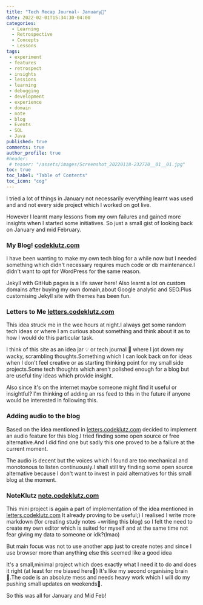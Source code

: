 ```yaml
---
title: "Tech Recap Journal- January📓"
date: 2022-02-01T15:34:30-04:00
categories:
  - Learning
  - Retrospective
  - Concepts
  - Lessons 
tags:
 - experiment
 - features
 - retrospect
 - insights
 - lessions
 - learning
 - debugging
 - development
 - experience
 - domain
 - note
 - blog
 - Events
 - SQL
 - Java
published: true
comments: true
author_profile: true
#header:
 # teaser: "/assets/images/Screenshot_20220118-232720__01__01.jpg"
toc: true
toc_label: "Table of Contents"
toc_icon: "cog"
---
```

I tried a lot of things in January not necessarily everything learnt was used and and not every side project which I worked on got live.

However I learnt many lessons from my own failures and gained more insights when I started some initiatives. 
So just a small gist of looking back on January and mid February.

### My Blog! [codeklutz.com](https://codeklutz.com)

I have been wanting to make my own tech blog for a while now but I needed something which didn't necessary requires much code or db maintenance.I didn't want to opt for WordPress for the same reason.

Jekyll with GitHub pages is a life saver here! Also learnt a lot on custom domains after buying my own domain,about Google analytic and SEO.Plus customising Jekyll site with themes has been fun.

### Letters to Me [letters.codeklutz.com](https://letters.codeklutz.com)

This idea struck me in the wee hours at night.I always get some random tech ideas or where I am curious about something and think about it as to how I would do this particular task.

I think of this site as an idea jar 💡 or tech journal 📝 where I jot down my wacky, scrambling thoughts.Something which I can look back on for ideas when I don't feel creative or as starting thinking point for my small side projects.Some tech thoughts which aren't polished enough for a blog but are useful tiny ideas which provide insight.

Also since it's on the internet maybe someone might find it useful or insightful? I'm thinking of adding an rss feed to this in the future if anyone would be interested in following this.

### Adding audio to the blog

Based on the idea mentioned in [letters.codeklutz.com](https://letters.codeklutz.com) decided to implement an audio feature for this blog.I tried finding some open source or free alternative.And I did find one but sadly this one proved to be a failure at the current moment.

The audio is decent but the voices which I found are too mechanical and monotonous to listen continuously.I shall still try finding some open source alternative because I don't want to invest in paid alternatives for this small blog at the moment.


### NoteKlutz [note.codeklutz.com](https://note.codeklutz.com)

This mini project is again a part of implementation of the idea mentioned in  [letters.codeklutz.com](https://letters.codeklutz.com)
It already proving to be useful;) 
I realised I write more markdown (for creating study notes +writing this blog) so I felt the need to create my own editor which is suited for myself and at the same time not fear giving my data to someone or idk?(lmao)

But main focus was not to use another app just to create notes and since I use browser more than anything else this seemed like a good idea 

It's a small,minimal project which does exactly what I need it to do and does it right (at least for me biased here🤫)
It's like my second organising brain 🧠.The code is an absolute mess and needs heavy work which I will do my pushing small updates on weekends🤭.

So this was all for January and Mid Feb! 



















